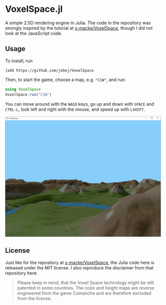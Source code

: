 # VoxelSpace.jl

A simple 2.5D rendering engine in Julia. The code in the repository was strongly inspired by the tutorial at [s-macke/VoxelSpace](https://github.com/s-macke/VoxelSpace), though I did not look at the JavaScript code.

## Usage
To install, run
```
]add https://github.com/jebej/VoxelSpace
```
Then, to start the game, choose a map, e.g. `"C1W"`, and run:
```julia
using VoxelSpace
VoxelSpace.run("C1W")
```

You can move around with the `WASD` keys, go up and down with `SPACE` and `CTRL-L`, look left and right with the mouse, and speed up with `LSHIFT`.

![screenshot](screen.png)


## License
Just like for the repository at [s-macke/VoxelSpace](https://github.com/s-macke/VoxelSpace), the Julia code here is released under the MIT license. I also reproduce the disclaimer from that repository here:
> Please keep in mind, that the Voxel Space technology might be still patented in some countries. The color and height maps are reverse engineered from the game Comanche and are therefore excluded from the license.

